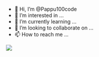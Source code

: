 - 👋 Hi, I’m @Pappu100code
- 👀 I’m interested in ...
- 🌱 I’m currently learning ...
- 💞️ I’m looking to collaborate on ...
- 📫 How to reach me ...


<img src="https://github-readme-stats.vercel.app/api?username=Pappu-100-&&show_icons=true&title_color=ffffff&icon_color=bb2acf&text_color=daf7dc&bg_color=151515">


<!---
Pappu100code/Pappu100code is a ✨ special ✨ repository because its `README.md` (this file) appears on your GitHub profile.
You can click the Preview link to take a look at your changes.
--->
